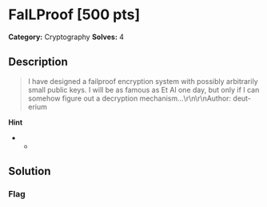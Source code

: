 # FaILProof [500 pts]

**Category:** Cryptography
**Solves:** 4

## Description
>I have designed a failproof encryption system with possibly arbitrarily small public keys. I will be as famous as Et Al one day, but only if I can somehow figure out a decryption mechanism...\r\n\r\nAuthor: deut-erium

**Hint**
* -

## Solution

### Flag

